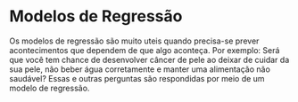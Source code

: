 # Modelos de  Regressão
Os modelos de regressão são muito uteis quando precisa-se prever  acontecimentos que dependem  de que algo aconteça. Por exemplo:  Será que você tem chance de desenvolver câncer de pele  ao deixar de cuidar da sua pele, não beber água corretamente e manter uma alimentação não saudável? Essas e outras perguntas são respondidas por meio de um modelo de regressão.
